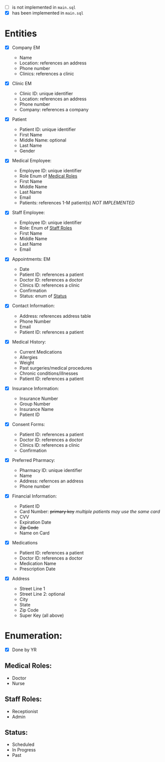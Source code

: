 - [ ] is not implemented in `main.sql`
- [x] has been implemented in `main.sql`

# Entities

- [x] Company EM
    - Name
    - Location: references an address
    - Phone number
    - Clinics: references a clinic

- [x] Clinic EM
    - Clinic ID: unique identifier
    - Location: references an address 
    - Phone number
    - Company: references a company

- [X] Patient
    - Patient ID: unique identifier
    - First Name
    - Middle Name: optional
    - Last Name
    - Gender

- [X] Medical Employee:
    - Employee ID: unique identifier
    - Role Enum of [Medical Roles](#medical-roles)
    - First Name
    - Middle Name
    - Last Name
    - Email 
    - Patients: references 1-M patient(s) *NOT IMPLEMENTED*

- [X] Staff Employee:
    - Employee ID: unique identifier
    - Role: Enum of [Staff Roles](#staff-roles)
    - First Name
    - Middle Name
    - Last Name
    - Email

- [x] Appointments: EM
    - Date
    - Patient ID: references a patient
    - Doctor ID: references a doctor
    - Clinics ID: references a clinic
    - Confirmation
    - Status: enum of [Status](#status)

- [X] Contact Information:
    - Address: references address table
    - Phone Number
    - Email
    - Patient ID: references a patient
    
- [x] Medical History:
    - Current Medications
    - Allergies
    - Weight
    - Past surgeries/medical procedures
    - Chronic conditions/illnesses
    - Patient ID: references a patient

- [X] Insurance Information:
    - Insurance Number
    - Group Number
    - Insurance Name
    - Patient ID
    
- [x] Consent Forms:
    - Patient ID: references a patient
    - Doctor ID: references a doctor
    - Clinics ID: references a clinic
    - Confirmation 

- [x] Preferred Pharmacy:
    - Pharmacy ID: unique identifier
    - Name
    - Address: refernces an address
    - Phone number

- [X] Financial Information:
    - Patient ID
    - Card Number: <del>primary key</del> *multiple patients may use the same card*
    - CVV
    - Expiration Date
    - <del>Zip Code</del>
    - Name on Card

- [x] Medications 
    - Patient ID: references a patient
    - Doctor ID: references a doctor
    - Medication Name
    - Prescription Date

- [x] Address
    - Street Line 1
    - Street Line 2: optional
    - City
    - State
    - Zip Code
    - Super Key (all above)

# Enumeration:
 
- [x] Done by YR

## Medical Roles:
- Doctor
- Nurse

## Staff Roles:
- Receptionist
- Admin

## Status:
- Scheduled
- In Progress
- Past
